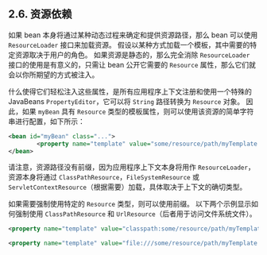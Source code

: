 ## 2.6. 资源依赖

如果 bean 本身将通过某种动态过程来确定和提供资源路径，那么 bean 可以使用 `ResourceLoader` 接口来加载资源。 假设以某种方式加载一个模板，其中需要的特定资源取决于用户的角色。 如果资源是静态的，那么完全消除 `ResourceLoader` 接口的使用是有意义的，只需让 bean 公开它需要的 `Resource` 属性，那么它们就会以你所期望的方式被注入。

什么使得它们轻松注入这些属性，是所有应用程序上下文注册和使用一个特殊的 JavaBeans `PropertyEditor`，它可以将 `String` 路径转换为 `Resource` 对象。 因此，如果 `myBean` 具有 `Resource` 类型的模板属性，则可以使用该资源的简单字符串进行配置，如下所示：

```xml
<bean id="myBean" class="...">
        <property name="template" value="some/resource/path/myTemplate.txt"/>
</bean>
```
请注意，资源路径没有前缀，因为应用程序上下文本身将用作 `ResourceLoader`，资源本身将通过 `ClassPathResource`，`FileSystemResource` 或 `ServletContextResource`（根据需要）加载，具体取决于上下文的确切类型。

如果需要强制使用特定的 `Resource` 类型，则可以使用前缀。 以下两个示例显示如何强制使用 `ClassPathResource` 和 `UrlResource`（后者用于访问文件系统文件）。

```xml
<property name="template" value="classpath:some/resource/path/myTemplate.txt">
```
```xml
<property name="template" value="file:///some/resource/path/myTemplate.txt"/>
```

